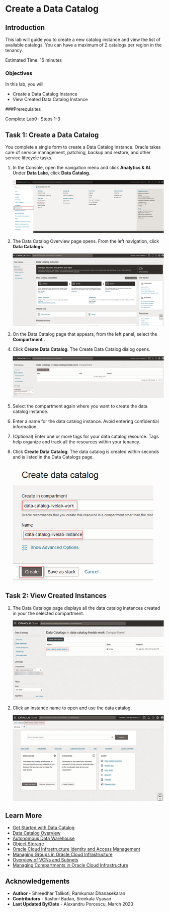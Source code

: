# Create a Data Catalog

## Introduction

This lab will guide you to create a new catalog instance and view the list of available catalogs. You can have a maximum of 2 catalogs per region in the tenancy.

Estimated Time: 15 minutes

### Objectives

In this lab, you will:
* Create a Data Catalog Instance
* View Created Data Catalog Instance

###Prerequisites

Complete Lab0 : Steps 1-3

## Task 1: Create a Data Catalog                                 

You complete a single form to create a Data Catalog instance. Oracle takes care of service management, patching, backup and restore, and other service lifecycle tasks.

1. In the Console, open the navigation menu and click **Analytics & AI**. Under **Data Lake**, click **Data Catalog**.

    ![Click Data Catalog](./images/main-menu.png " ")

2. The Data Catalog Overview page opens. From the left navigation, click **Data Catalogs**.

    ![Click Data Catalogs](./images/create-data-catalog2.png " ")

3. On the Data Catalog page that appears, from the left panel, select the **Compartment** .

4. Click **Create Data Catalog**. The Create Data Catalog dialog opens.

    ![Click Create Data Catalog](./images/create-data-catalog.png " ")

5. Select the compartment again where you want to create the data catalog instance.
6. Enter a name for the data catalog instance. Avoid entering confidential information.
7. (Optional) Enter one or more tags for your data catalog resource. Tags help organize and track all the resources within your tenancy.
8. Click **Create Data Catalog**. The data catalog is created within seconds and is listed in the Data Catalogs page.

    ![Click Create Data Catalog](./images/catalog-details.png " ")

## Task 2: View Created Instances

1. The Data Catalogs page displays all the data catalog instances created in your the selected compartment.

    ![View Data Catalog](./images/view-data-catalog.png " ")

2. Click an instance name to open and use the data catalog.

    ![Click Instance Name](./images/view-data-catalog2.png " ")

## Learn More

* [Get Started with Data Catalog](https://docs.oracle.com/en-us/iaas/data-catalog/using/index.htm)
* [Data Catalog Overview](https://docs.oracle.com/en-us/iaas/data-catalog/using/overview.htm)
* [Autonomous Data Warehouse](https://docs.oracle.com/en/cloud/paas/autonomous-data-warehouse-cloud/index.html)
* [Object Storage](https://docs.oracle.com/en-us/iaas/Content/Object/Concepts/objectstorageoverview.htm)
* [Oracle Cloud Infrastructure Identity and Access Management](https://docs.oracle.com/en-us/iaas/Content/Identity/Concepts/overview.htm)
* [Managing Groups in Oracle Cloud Infrastructure](https://docs.oracle.com/en-us/iaas/Content/Identity/Tasks/managinggroups.htm)
* [Overview of VCNs and Subnets](https://docs.oracle.com/en-us/iaas/Content/Network/Tasks/managingVCNs_topic-Overview_of_VCNs_and_Subnets.htm#Overview)
* [Managing Compartments in Oracle Cloud Infrastructure](https://docs.oracle.com/en-us/iaas/Content/Identity/Tasks/managingcompartments.htm)

## Acknowledgements

* **Author** - Shreedhar Talikoti, Ramkumar Dhanasekaran
* **Contributors** -  Rashmi Badan, Sreekala Vyasan
* **Last Updated By/Date** - Alexandru Porcescu, March 2023
